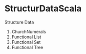 # StructurDataScala
Structure Data
1) ChurchNumerals
2) Functional List
3) Functional Set
4) Functional Tree
